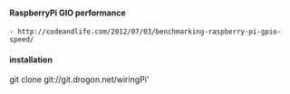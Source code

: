 #### RaspberryPi GIO performance
    - http://codeandlife.com/2012/07/03/benchmarking-raspberry-pi-gpio-speed/

#### installation
git clone git://git.drogon.net/wiringPi'
